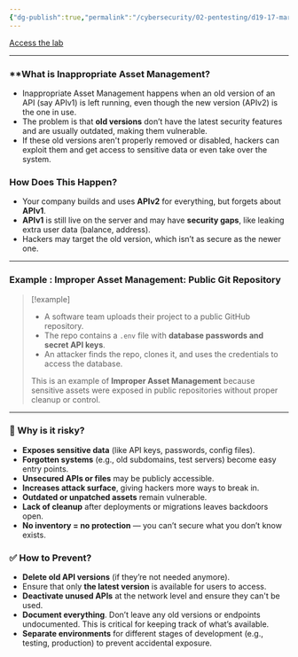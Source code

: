 ```yaml
---
{"dg-publish":true,"permalink":"/cybersecurity/02-pentesting/d19-17-mar/owasp-api-security-top-10-2/v9-improper-assets-management/"}
---
```


[Access the lab](https://tryhackme.com/room/owaspapisecuritytop10d0)

---
### **What is Inappropriate Asset Management? 

- Inappropriate Asset Management happens when an old version of an API (say APIv1) is left running, even though the new version (APIv2) is the one in use. 
- The problem is that **old versions** don’t have the latest security features and are usually outdated, making them vulnerable. 
- If these old versions aren't properly removed or disabled, hackers can exploit them and get access to sensitive data or even take over the system.


### How Does This Happen?

- Your company builds and uses **APIv2** for everything, but forgets about **APIv1**.
- **APIv1** is still live on the server and may have **security gaps**, like leaking extra user data (balance, address).
- Hackers may target the old version, which isn’t as secure as the newer one.

---
### **Example : Improper Asset Management: Public Git Repository**

> [!example]
> - A software team uploads their project to a public GitHub repository.
> - The repo contains a `.env` file with **database passwords and secret API keys**.
> - An attacker finds the repo, clones it, and uses the credentials to access the database.
> 
> This is an example of **Improper Asset Management** because sensitive assets were exposed in public repositories without proper cleanup or control.

----
### **🎯 Why is it risky?**

- **Exposes sensitive data** (like API keys, passwords, config files).
- **Forgotten systems** (e.g., old subdomains, test servers) become easy entry points.
- **Unsecured APIs or files** may be publicly accessible.
- **Increases attack surface**, giving hackers more ways to break in.
- **Outdated or unpatched assets** remain vulnerable.
- **Lack of cleanup** after deployments or migrations leaves backdoors open.
- **No inventory = no protection** — you can’t secure what you don’t know exists.


### **✅ How to Prevent?**

- **Delete old API versions** (if they’re not needed anymore).
- Ensure that only **the latest version** is available for users to access.
- **Deactivate unused APIs** at the network level and ensure they can't be used.
- **Document everything**. Don’t leave any old versions or endpoints undocumented. This is critical for keeping track of what’s available.
- **Separate environments** for different stages of development (e.g., testing, production) to prevent accidental exposure.